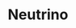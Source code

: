 ---
codehost: https://github.com/https://github.com/neutrinojs/neutrino
logohandle: neutrinojs
sort: neutrinojs
title: Neutrino
website: https://neutrinojs.org/
---